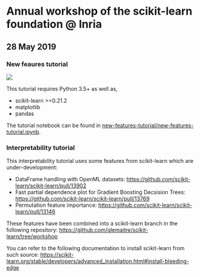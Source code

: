 # Annual workshop of the scikit-learn foundation @ Inria
## 28 May 2019

### New feaures tutorial

<a href="https://mybinder.org/v2/gh/glemaitre/scikit-learn-workshop-2019/master">
  <img src="https://mybinder.org/badge.svg" />
</a>

This tutorial requires Python 3.5+ as well as,
 - scikit-learn >=0.21.2
 - matplotlib
 - pandas

The tutorial notebook can be found in 
[new-features-tutorial/new-features-tutorial.ipynb](https://github.com/glemaitre/scikit-learn-workshop-2019/blob/master/new-features-tutorial/new-features-tutorial.ipynb).

### Interpretability tutorial

This interpretability tutorial uses some features from scikit-learn which are under-development:

* DataFrame handling with OpenML datasets:
  https://github.com/scikit-learn/scikit-learn/pull/13902
* Fast partial dependence plot for Gradient Boosting Decsision Trees:
  https://github.com/scikit-learn/scikit-learn/pull/13769
* Permutation feature importance:
  https://github.com/scikit-learn/scikit-learn/pull/13146

These features have been combined into a scikit-learn branch in the following
repository: https://github.com/glemaitre/scikit-learn/tree/workshop

You can refer to the following documentation to install scikit-learn from such
source:
https://scikit-learn.org/stable/developers/advanced_installation.html#install-bleeding-edge
